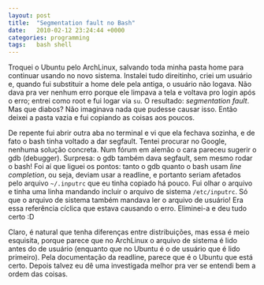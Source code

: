 ```yaml
---
layout: post
title:  "Segmentation fault no Bash"
date:   2010-02-12 23:24:44 +0000
categories: programming
tags:   bash shell
---
```

Troquei o Ubuntu pelo ArchLinux, salvando toda minha pasta home para continuar usando no novo sistema. Instalei tudo direitinho, criei um usuário e, quando fui substituir a home dele pela antiga, o usuário não logava. Não dava pra ver nenhum erro porque ele limpava a tela e voltava pro login após o erro; entrei como root e fui logar via `su`. O resultado: *segmentation fault*. Mas que diabos? Não imaginava nada que pudesse causar isso. Então deixei a pasta vazia e fui copiando as coisas aos poucos.

De repente fui abrir outra aba no terminal e vi que ela fechava sozinha, e de fato o bash tinha voltado a dar segfault. Tentei procurar no Google, nenhuma solução concreta. Num fórum em alemão o cara pareceu sugerir o gdb (debugger). Surpresa: o gdb também dava segfault, sem mesmo rodar o bash! Foi aí que liguei os pontos: tanto o gdb quanto o bash usam *line completion*, ou seja, deviam usar a readline, e portanto seriam afetados pelo arquivo `~/.inputrc` que eu tinha copiado há pouco. Fui olhar o arquivo e tinha uma linha mandando incluir o arquivo de sistema `/etc/inputrc`. Só que o arquivo de sistema também mandava ler o arquivo de usuário! Era essa referência cíclica que estava causando o erro. Eliminei-a e deu tudo certo :D

Claro, é natural que tenha diferenças entre distribuições, mas essa é meio esquisita, porque parece que no ArchLinux o arquivo de sistema é lido antes do de usuário (enquanto que no Ubuntu é o de usuário que é lido primeiro). Pela documentação da readline, parece que é o Ubuntu que está certo. Depois talvez eu dê uma investigada melhor pra ver se entendi bem a ordem das coisas.